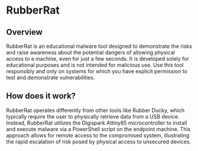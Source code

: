 # RubberRat

## Overview

RubberRat is an educational malware tool designed to demonstrate the risks and raise awareness about the potential dangers of allowing physical access to a machine, even for just a few seconds. It is developed solely for educational purposes and is not intended for malicious use. Use this tool responsibly and only on systems for which you have explicit permission to test and demonstrate vulnerabilities.

## How does it work?

RubberRat operates differently from other tools like Rubber Ducky, which typically require the user to physically retrieve data from a USB device. Instead, RubberRat utilizes the Digispark Attiny85 microcontroller to install and execute malware via a PowerShell script on the endpoint machine. This approach allows for remote access to the compromised system, illustrating the rapid escalation of risk posed by physical access to unsecured devices.
